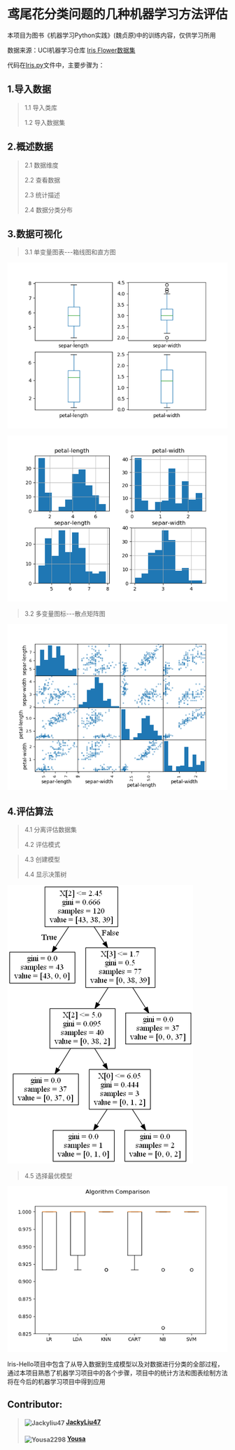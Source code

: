 # 鸢尾花分类问题的几种机器学习方法评估

本项目为图书《机器学习Python实践》(魏贞原)中的训练内容，仅供学习所用

数据来源：UCI机器学习仓库 [Iris Flower数据集](http://archive.ics.uci.edu/ml/datasets/Iris)

代码在[Iris.py](https://github.com/JackyLiu47/Iris-Hello/blob/master/iris.py)文件中，主要步骤为：


## 1.导入数据

>1.1 导入类库
>
>1.2 导入数据集

## 2.概述数据
>2.1 数据维度
>
>2.2 查看数据
>
>2.3 统计描述
>
>2.4 数据分类分布

## 3.数据可视化
>3.1 单变量图表---箱线图和直方图

![boxplot](https://github.com/JackyLiu47/Iris-Hello/blob/master/pic/boxplot.png)

![histogram](https://github.com/JackyLiu47/Iris-Hello/blob/master/pic/histogram.png)
>3.2 多变量图标---散点矩阵图

![scattermatrix](https://github.com/JackyLiu47/Iris-Hello/blob/master/pic/scattermatrix.png)

## 4.评估算法
>4.1 分离评估数据集
>
>4.2 评估模式

>
>4.3 创建模型
>
>4.4 显示决策树

![decisiontree](https://github.com/JackyLiu47/Iris-Hello/blob/master/pic/decisiontree.png)

>4.5 选择最优模型

![comparealgs](https://github.com/JackyLiu47/Iris-Hello/blob/master/pic/algs.png)

Iris-Hello项目中包含了从导入数据到生成模型以及对数据进行分类的全部过程，通过本项目熟悉了机器学习项目中的各个步骤，项目中的统计方法和图表绘制方法将在今后的机器学习项目中得到应用


## Contributor:

>#### <img src="https://avatars0.githubusercontent.com/u/37102431?s=460&v=4" alt="Jackyliu47" height="60" width="60" align=center> [JackyLiu47](https://github.com/JackyLiu47)
>
>#### <img src="https://avatars3.githubusercontent.com/u/36867771?s=460&v=4" alt="Yousa2298" height="60" width="60" align=center> [Yousa](https://github.com/yousa2298)

